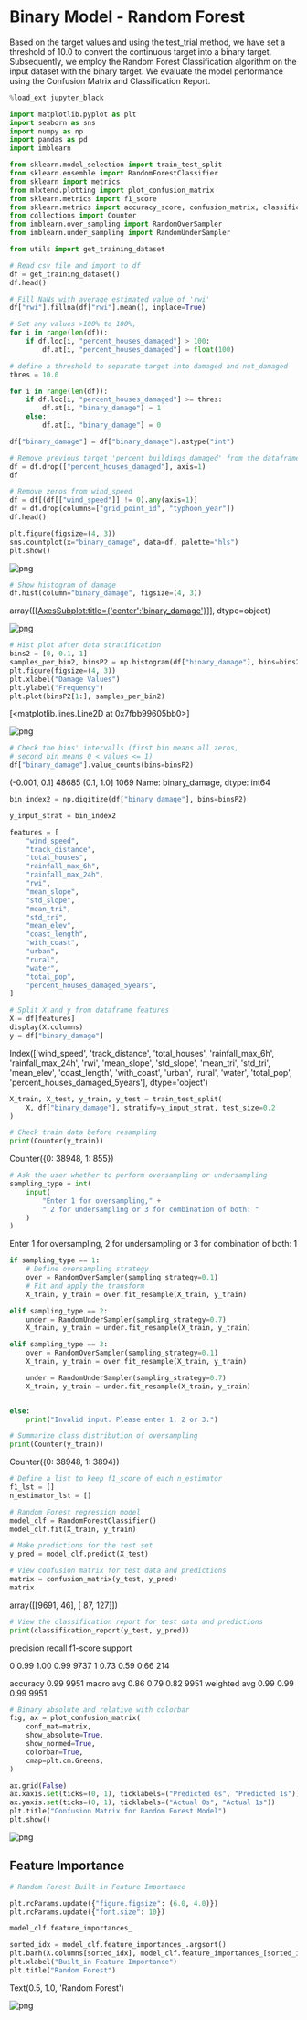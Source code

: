 # Binary Model - Random Forest

Based on the target values and using the test_trial method,
we have set a threshold of 10.0 to convert the
continuous target into a binary target.
Subsequently, we employ the Random Forest Classification algorithm
on the input dataset with the binary target.
We evaluate the model performance using the Confusion Matrix
and Classification Report.

```python
%load_ext jupyter_black
```

```python
import matplotlib.pyplot as plt
import seaborn as sns
import numpy as np
import pandas as pd
import imblearn

from sklearn.model_selection import train_test_split
from sklearn.ensemble import RandomForestClassifier
from sklearn import metrics
from mlxtend.plotting import plot_confusion_matrix
from sklearn.metrics import f1_score
from sklearn.metrics import accuracy_score, confusion_matrix, classification_report
from collections import Counter
from imblearn.over_sampling import RandomOverSampler
from imblearn.under_sampling import RandomUnderSampler

from utils import get_training_dataset
```

```python
# Read csv file and import to df
df = get_training_dataset()
df.head()
```

```python
# Fill NaNs with average estimated value of 'rwi'
df["rwi"].fillna(df["rwi"].mean(), inplace=True)

# Set any values >100% to 100%,
for i in range(len(df)):
    if df.loc[i, "percent_houses_damaged"] > 100:
        df.at[i, "percent_houses_damaged"] = float(100)
```

```python
# define a threshold to separate target into damaged and not_damaged
thres = 10.0

for i in range(len(df)):
    if df.loc[i, "percent_houses_damaged"] >= thres:
        df.at[i, "binary_damage"] = 1
    else:
        df.at[i, "binary_damage"] = 0

df["binary_damage"] = df["binary_damage"].astype("int")

# Remove previous target 'percent_buildings_damaged' from the dataframe
df = df.drop(["percent_houses_damaged"], axis=1)
df
```

```python
# Remove zeros from wind_speed
df = df[(df[["wind_speed"]] != 0).any(axis=1)]
df = df.drop(columns=["grid_point_id", "typhoon_year"])
df.head()
```

```python
plt.figure(figsize=(4, 3))
sns.countplot(x="binary_damage", data=df, palette="hls")
plt.show()
```

![png](output_7_0.png)

```python
# Show histogram of damage
df.hist(column="binary_damage", figsize=(4, 3))
```

array([[<AxesSubplot:title={'center':'binary_damage'}>]], dtype=object)

![png](output_8_1.png)

```python
# Hist plot after data stratification
bins2 = [0, 0.1, 1]
samples_per_bin2, binsP2 = np.histogram(df["binary_damage"], bins=bins2)
plt.figure(figsize=(4, 3))
plt.xlabel("Damage Values")
plt.ylabel("Frequency")
plt.plot(binsP2[1:], samples_per_bin2)
```

[<matplotlib.lines.Line2D at 0x7fbb99605bb0>]

![png](output_9_1.png)

```python
# Check the bins' intervalls (first bin means all zeros,
# second bin means 0 < values <= 1)
df["binary_damage"].value_counts(bins=binsP2)
```

(-0.001, 0.1]    48685
(0.1, 1.0]        1069
Name: binary_damage, dtype: int64

```python
bin_index2 = np.digitize(df["binary_damage"], bins=binsP2)
```

```python
y_input_strat = bin_index2
```

```python
features = [
    "wind_speed",
    "track_distance",
    "total_houses",
    "rainfall_max_6h",
    "rainfall_max_24h",
    "rwi",
    "mean_slope",
    "std_slope",
    "mean_tri",
    "std_tri",
    "mean_elev",
    "coast_length",
    "with_coast",
    "urban",
    "rural",
    "water",
    "total_pop",
    "percent_houses_damaged_5years",
]

# Split X and y from dataframe features
X = df[features]
display(X.columns)
y = df["binary_damage"]
```

Index(['wind_speed', 'track_distance', 'total_houses', 'rainfall_max_6h',
      'rainfall_max_24h', 'rwi', 'mean_slope', 'std_slope', 'mean_tri',
      'std_tri', 'mean_elev', 'coast_length', 'with_coast', 'urban', 'rural',
      'water', 'total_pop', 'percent_houses_damaged_5years'],
    dtype='object')

```python
X_train, X_test, y_train, y_test = train_test_split(
    X, df["binary_damage"], stratify=y_input_strat, test_size=0.2
)
```

```python
# Check train data before resampling
print(Counter(y_train))
```

Counter({0: 38948, 1: 855})

```python
# Ask the user whether to perform oversampling or undersampling
sampling_type = int(
    input(
        "Enter 1 for oversampling," +
        " 2 for undersampling or 3 for combination of both: "
    )
)
```

Enter 1 for oversampling, 2 for undersampling or 3 for combination of both: 1

```python
if sampling_type == 1:
    # Define oversampling strategy
    over = RandomOverSampler(sampling_strategy=0.1)
    # Fit and apply the transform
    X_train, y_train = over.fit_resample(X_train, y_train)

elif sampling_type == 2:
    under = RandomUnderSampler(sampling_strategy=0.7)
    X_train, y_train = under.fit_resample(X_train, y_train)

elif sampling_type == 3:
    over = RandomOverSampler(sampling_strategy=0.1)
    X_train, y_train = over.fit_resample(X_train, y_train)

    under = RandomUnderSampler(sampling_strategy=0.7)
    X_train, y_train = under.fit_resample(X_train, y_train)


else:
    print("Invalid input. Please enter 1, 2 or 3.")
```

```python
# Summarize class distribution of oversampling
print(Counter(y_train))
```

Counter({0: 38948, 1: 3894})

```python
# Define a list to keep f1_score of each n_estimator
f1_lst = []
n_estimator_lst = []
```

```python
# Random Forest regression model
model_clf = RandomForestClassifier()
model_clf.fit(X_train, y_train)

# Make predictions for the test set
y_pred = model_clf.predict(X_test)
```

```python
# View confusion matrix for test data and predictions
matrix = confusion_matrix(y_test, y_pred)
matrix
```

array([[9691,   46],
        [  87,  127]])

```python
# View the classification report for test data and predictions
print(classification_report(y_test, y_pred))
```

precision    recall  f1-score   support

0       0.99      1.00      0.99      9737
1       0.73      0.59      0.66       214

accuracy                           0.99      9951
macro avg       0.86      0.79      0.82      9951
weighted avg       0.99      0.99      0.99      9951

```python
# Binary absolute and relative with colorbar
fig, ax = plot_confusion_matrix(
    conf_mat=matrix,
    show_absolute=True,
    show_normed=True,
    colorbar=True,
    cmap=plt.cm.Greens,
)

ax.grid(False)
ax.xaxis.set(ticks=(0, 1), ticklabels=("Predicted 0s", "Predicted 1s"))
ax.yaxis.set(ticks=(0, 1), ticklabels=("Actual 0s", "Actual 1s"))
plt.title("Confusion Matrix for Random Forest Model")
plt.show()
```

![png](output_23_0.png)

## Feature Importance

```python
# Random Forest Built-in Feature Importance

plt.rcParams.update({"figure.figsize": (6.0, 4.0)})
plt.rcParams.update({"font.size": 10})

model_clf.feature_importances_

sorted_idx = model_clf.feature_importances_.argsort()
plt.barh(X.columns[sorted_idx], model_clf.feature_importances_[sorted_idx])
plt.xlabel("Built_in Feature Importance")
plt.title("Random Forest")
```

Text(0.5, 1.0, 'Random Forest')

![png](output_25_1.png)

```python

```
